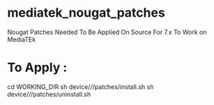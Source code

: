 # mediatek_nougat_patches
Nougat Patches Needed To Be Applied On Source For 7.x To Work on MediaTEk

# To Apply :

cd WORKING_DIR
sh device/*/*/patches/install.sh
sh device/*/*/patches/uninstall.sh

